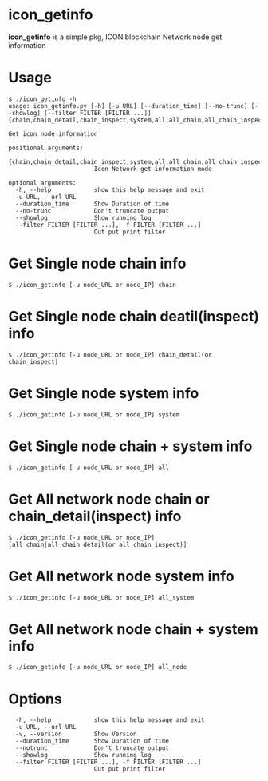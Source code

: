 # icon_getinfo

**icon_getinfo** is a simple pkg, 
ICON blockchain Network node get information

# Usage

```console
$ ./icon_getinfo -h
usage: icon_getinfo.py [-h] [-u URL] [--duration_time] [--no-trunc] [--showlog] [--filter FILTER [FILTER ...]]    {chain,chain_detail,chain_inspect,system,all,all_chain,all_chain_inspect,all_chain_detail,all_system,all_node}

Get icon node information

positional arguments:
  {chain,chain_detail,chain_inspect,system,all,all_chain,all_chain_inspect,all_chain_detail,all_system,all_node}
                        Icon Network get information mode

optional arguments:
  -h, --help            show this help message and exit
  -u URL, --url URL
  --duration_time       Show Duration of time
  --no-trunc            Don't truncate output
  --showlog             Show running log
  --filter FILTER [FILTER ...], -f FILTER [FILTER ...]
                        Out put print filter
```

# Get Single node chain info

```console
$ ./icon_getinfo [-u node_URL or node_IP] chain
```

# Get Single node chain deatil(inspect) info

```console
$ ./icon_getinfo [-u node_URL or node_IP] chain_detail(or chain_inspect)
```

# Get Single node system info

```console
$ ./icon_getinfo [-u node_URL or node_IP] system
```

# Get Single node chain + system info

```console
$ ./icon_getinfo [-u node_URL or node_IP] all
```


# Get All network node chain or chain_detail(inspect) info
```console
$ ./icon_getinfo [-u node_URL or node_IP] [all_chain|all_chain_detail(or all_chain_inspect)]
```

# Get All network node system info
```console
$ ./icon_getinfo [-u node_URL or node_IP] all_system
```

# Get All network node chain + system info
```console
$ ./icon_getinfo [-u node_URL or node_IP] all_node
```

# Options
```console
  -h, --help            show this help message and exit
  -u URL, --url URL
  -v, --version         Show Version
  --duration_time       Show Duration of time
  --notrunc             Don't truncate output
  --showlog             Show running log
  --filter FILTER [FILTER ...], -f FILTER [FILTER ...]
                        Out put print filter
```



